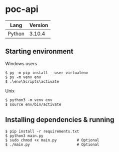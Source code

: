 # poc-api

| Lang| Version |
| ----------- | ----------- |
| Python      | 3.10.4       |

## Starting environment
Windows users

```
$ py -m pip install --user virtualenv 
$ py -m venv env   
$ .\env\Scripts\activate  
```

Unix
```
$ python3 -m venv env
$ source env/bin/activate
```

## Installing dependencies & running
```
$ pip install -r requirements.txt
$ python3 main.py
$ sudo chmod +x main.py 		# Optional
$ ./main.py 					# Optional

```
